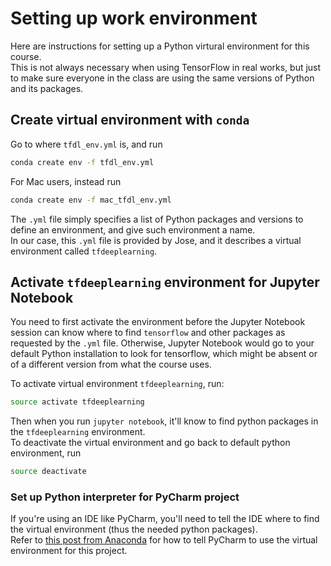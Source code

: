 # Setting up work environment

Here are instructions for setting up a Python virtural environment for this course.  
This is not always necessary when using TensorFlow in real works, but just to make sure everyone in the class are using the same versions of Python and its packages.

## Create virtual environment with `conda`
Go to where `tfdl_env.yml` is, and run
```bash
conda create env -f tfdl_env.yml
```
For Mac users, instead run
```bash
conda create env -f mac_tfdl_env.yml
```
The `.yml` file simply specifies a list of Python packages and versions to define an environment, and give such environment a name.  
In our case, this `.yml` file is provided by Jose, and it describes a virtual environment called `tfdeeplearning`.  

## Activate `tfdeeplearning` environment for Jupyter Notebook
You need to first activate the environment before the Jupyter Notebook session can know where to find `tensorflow` and other packages as requested by the `.yml` file.
Otherwise, Jupyter Notebook would go to your default Python installation to look for tensorflow, which might be absent or of a different version from what the course uses.  

To activate virtual environment `tfdeeplearning`, run:
```bash
source activate tfdeeplearning
```
Then when you run `jupyter notebook`, it'll know to find python packages in the `tfdeeplearning` environment.  
To deactivate the virtual environment and go back to default python environment, run
```bash
source deactivate
```

### Set up Python interpreter for PyCharm project
If you're using an IDE like PyCharm, you'll need to tell the IDE where to find the virtual environment (thus the needed python packages).  
Refer to [this post from Anaconda](https://docs.anaconda.com/anaconda/user-guide/tasks/integration/pycharm) for how to tell PyCharm to use the virtual environment for this project.  




